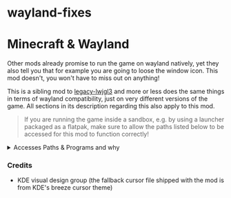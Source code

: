 # wayland-fixes

# Minecraft & Wayland

Other mods already promise to run the game on wayland natively, yet they also tell you that for example you are going to loose the window icon. This mod doesn't, you won't have to miss out on anything!

This is a sibling mod to [legacy-lwjgl3](https://modrinth.com/mod/moehreag-legacy-lwjgl3) and more or less does the same things in terms of wayland compatibility, just on very different versions of the game. All sections in its description regarding this also apply to this mod.

> If you are running the game inside a sandbox, e.g. by using a launcher packaged as a flatpak, make sure to allow the paths listed below to be accessed for this mod to function correctly!

<details>
<summary>Accesses Paths & Programs and why</summary>

This part is mostly copied from the previously mentioned mod since it also applies here.

### Features

- Injects a .desktop file and the icon in the correct locations for them to function correctly
- Loads & Displays a virtual cursor on in-game screens to support setting the cursor position

### Properties

- `virtual_mouse.export` may be passed as `true` to export the loaded cursor to a `cursors` directory in the instance folder. It will contain all images contained in the cursor as well as all metadata. It will also create a human-readable metadata file for each image, and a `cursor.cursor` file in the cursor config format. This file may be used to generate a new X11 cursor out of the images with the `xcursorgen` program.

### Accessed Paths
- `$HOME/.local/share/applications/com.mojang.minecraft.desktop` (write)
- `$HOME/.local/share/icons/hicolor/apps/{16x16, 32x32}/minecraft.png` (write)
- `$HOME/.local/share/icons/<theme>/cursors/left_ptr` (read only)
- `$HOME/.icons/<theme>/cursors/left_ptr` (read only)
- `/usr/share/icons/<theme>/cursors/left_ptr` (read only)

### Accessed Programs
- `xdg-icon-resource` (to update the icon system)
- `gsettings` (to query for cursor theme & size)

</details>

### Credits

- KDE visual design group (the fallback cursor file shipped with the mod is from KDE's breeze cursor theme)
